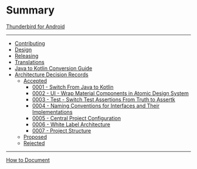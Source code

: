 # Summary

[Thunderbird for Android](README.md)

---

- [Contributing](CONTRIBUTING.md)
- [Design](DESIGN.md)
- [Releasing](RELEASING.md)
- [Translations](translations.md)
- [Java to Kotlin Conversion Guide](contributing/java-to-kotlin-conversion-guide.md)
- [Architecture Decision Records](architecture/adr/README.md)
  - [Accepted]()
    - [0001 - Switch From Java to Kotlin](architecture/adr/0001-switch-from-java-to-kotlin.md)
    - [0002 - UI - Wrap Material Components in Atomic Design System](architecture/adr/0002-ui-wrap-material-components-in-atomic-design-system.md)
    - [0003 - Test - Switch Test Assertions From Truth to Assertk](architecture/adr/0003-switch-test-assertions-from-truth-to-assertk.md)
    - [0004 - Naming Conventions for Interfaces and Their Implementations](architecture/adr/0004-naming-conventions-for-interfaces-and-their-implementations.md)
    - [0005 - Central Project Configuration](architecture/adr/0005-central-project-configuration.md)
    - [0006 - White Label Architecture](architecture/adr/0006-white-label-architecture.md)
    - [0007 - Project Structure](architecture/adr/0007-project-structure.md)
  - [Proposed]()
  - [Rejected]()

---

[How to Document](add-documentation.md)
